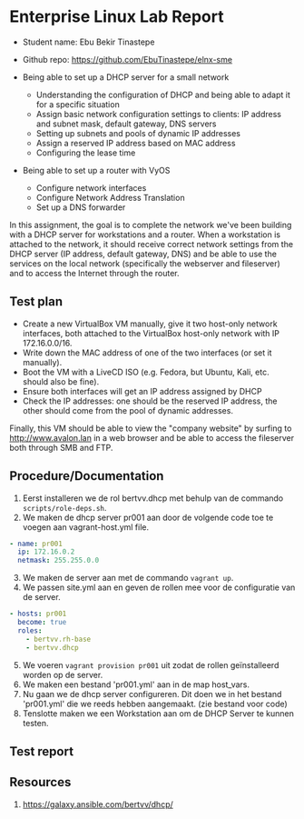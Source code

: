 # Enterprise Linux Lab Report

- Student name: Ebu Bekir Tinastepe
- Github repo: https://github.com/EbuTinastepe/elnx-sme

- Being able to set up a DHCP server for a small network
    - Understanding the configuration of DHCP and being able to adapt it for a specific situation
    - Assign basic network configuration settings to clients: IP address and subnet mask, default gateway, DNS servers
    - Setting up subnets and pools of dynamic IP addresses
    - Assign a reserved IP address based on MAC address
    - Configuring the lease time
- Being able to set up a router with VyOS
    - Configure network interfaces
    - Configure Network Address Translation
    - Set up a DNS forwarder

In this assignment, the goal is to complete the network we've been building with a DHCP server for workstations and a router. When a workstation is attached to the network, it should receive correct network settings from the DHCP server (IP address, default gateway, DNS) and be able to use the services on the local network (specifically the webserver and fileserver) and to access the Internet through the router.

## Test plan

- Create a new VirtualBox VM manually, give it two host-only network interfaces, both attached to the VirtualBox host-only network with IP 172.16.0.0/16.
- Write down the MAC address of one of the two interfaces (or set it manually).
- Boot the VM with a LiveCD ISO (e.g. Fedora, but Ubuntu, Kali, etc. should also be fine).
- Ensure both interfaces will get an IP address assigned by DHCP
- Check the IP addresses: one should be the reserved IP address, the other should come from the pool of dynamic addresses.

Finally, this VM should be able to view the "company website" by surfing to <http://www.avalon.lan> in a web browser and be able to access the fileserver both through SMB and FTP.


## Procedure/Documentation

1. Eerst installeren we de rol bertvv.dhcp met behulp van de commando `scripts/role-deps.sh`.
2. We maken de dhcp server pr001 aan door de volgende code toe te voegen aan vagrant-host.yml file.
```Yaml
- name: pr001
  ip: 172.16.0.2
  netmask: 255.255.0.0
```
3. We maken de server aan met de commando `vagrant up`.
4. We passen site.yml aan en geven de rollen mee voor de configuratie van de server.
```Yaml
- hosts: pr001
  become: true
  roles:
    - bertvv.rh-base
    - bertvv.dhcp
```
5. We voeren `vagrant provision pr001` uit zodat de rollen geïnstalleerd worden op de server.
6. We maken een bestand 'pr001.yml' aan in de map host_vars.
7. Nu gaan we de dhcp server configureren. Dit doen we in het bestand 'pr001.yml' die we reeds hebben aangemaakt. (zie bestand voor code)
8. Tenslotte maken we een Workstation aan om de DHCP Server te kunnen testen.

## Test report



## Resources

1. https://galaxy.ansible.com/bertvv/dhcp/
